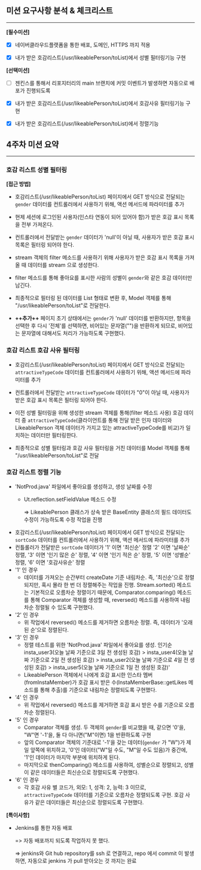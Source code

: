 ## 미션 요구사항 분석 & 체크리스트

---

**[필수미션]**
-[x] 네이버클라우드플랫폼을 통한 배포, 도메인, HTTPS 까지 적용

-[x] 내가 받은 호감리스트(/usr/likeablePerson/toList)에서 성별 필터링기능 구현

**[선택미션]**
-[ ] 젠킨스를 통해서 리포지터리의 main 브랜치에 커밋 이벤트가 발생하면 자동으로 배포가 진행되도록

-[x] 내가 받은 호감리스트(/usr/likeablePerson/toList)에서 호감사유 필터링기능 구현

-[x] 내가 받은 호감리스트(/usr/likeablePerson/toList)에서 정렬기능
## 4주차 미션 요약

---

### 호감 리스트 성별 필터링

**[접근 방법]**

- 호감리스트(/usr/likeablePerson/toList) 페이지에서 GET 방식으로 전달되는 `gender` 데이터를 컨트롤러에서 사용하기 위해, 액션 메서드에 파라미터를 추가 

- 현제 세션에 로그인된 사용자(인스타 연동이 되어 있어야 함)가 받은 호감 표시 목록을 전부 가져온다.

- 컨트롤러에서 전달받는 `gender` 데이터가 'null'이 아닐 때, 사용자가 받은 호감 표시 목록은 필터링 되어야 한다.

- stream 객체의 filter 메소드를 사용하기 위해 사용자가 받은 호감 표시 목록을 가져올 때 데이터를 stream 으로 생성한다.

- filter 메소드를 통해 좋아요를 표시한 사람의 성별이 `gender`와 같은 호감 데이터만 남긴다.

- 최종적으로 필터링 된 데이터를 List 형태로 변환 후, Model 객체를 통해 "/usr/likeablePerson/toList"로 전달한다.

- **++추가++** 페이지 초기 상태에서는 `gender`가 'null' 데이터를 반환하지만, 항목을 선택한 후 다시 '전체'를 선택하면, 비어있는 문자열("")을 반환하게 되므로, 비어있는 문자열에 대해서도 처리가 가능하도록 구현했다.

### 호감 리스트 호감 사유 필터링

- 호감리스트(/usr/likeablePerson/toList) 페이지에서 GET 방식으로 전달되는 `attractiveTypeCode` 데이터를 컨트롤러에서 사용하기 위해, 액션 메서드에 파라미터를 추가

- 컨트롤러에서 전달받는 `attractiveTypeCode` 데이터가 "0"이 아닐 때, 사용자가 받은 호감 표시 목록은 필터링 되어야 한다.

- 이전 성별 필터링을 위해 생성한 stream 객체를 통해(filter 메소드 사용) 호감 데이터 중 `attractiveTypeCode`(클라이언트를 통해 전달 받은 인자 데이터와 LikeablePerson 객체 데이터가 가지고 있는 attractiveTypeCode를 비교)가 일치하는 데이터만 필터링한다.

- 최종적으로 성별 필터링과 호감 사유 필터링을 거친 데이터를 Model 객체를 통해 "/usr/likeablePerson/toList"로 전달

### 호감 리스트 정렬 기능
- 'NotProd.java' 파일에서 좋아요를 생성하고, 생성 날짜를 수정
  - Ut.reflection.setFieldValue 메소드 수정
    
    => LikeablePerson 클래스가 상속 받은 BaseEntity 클래스의 필드 데이터도 수정이 가능하도록 수정 작업을 진행 
- 호감리스트(/usr/likeablePerson/toList) 페이지에서 GET 방식으로 전달되는 `sortCode` 데이터를 컨트롤러에서 사용하기 위해, 액션 메서드에 파라미터를 추가
- 컨틀롤러가 전달받은 `sortCode` 데이터가 '1' 이면 '최신순' 정렬 '2' 이면 '날짜순' 정렬, '3' 이면 '인기 많은 순' 정렬, '4' 이면 '인기 적은 순' 정렬, '5' 이면 '성별순' 정렬, '6' 이면 '호감사유순' 정렬
- '1' 인 경우
  - 데이터를 가져오는 순간부터 createDate 기준 내림차순. 즉, '최신순'으로 정렬되지만, 혹시 몰라 한 번 더 정렬해주는 작업을 진행. Stream.sorted() 메소드는 기본적으로 오름차순 정렬이기 때문에, Comparator.comparing() 메소드를 통해 Comparator 객체를 생성할 때, reversed() 메소드를 사용하여 내림차순 정렬될 수 있도록 구현했다.
- '2' 인 경우
  - 위 작업에서 reversed() 메소드를 제거하면 오름차순 정렬. 즉, 데이터가 '오래된 순'으로 정렬된다.
- '3' 인 경우
  - 정렬 테스트를 위한 'NotProd.java' 파일에서 좋아요를 생성. 인기순 insta_user3(오늘 날짜 기준으로 3일 전 생성된 호감) > insta_user4(오늘 날짜 기준으로 2일 전 생성된 호감) > insta_user2(오늘 날짜 기준으로 4일 전 생성된 호감) > insta_user5(오늘 날짜 기준으로 1일 전 생성된 호감)'
  - LikeablePerson 객체에서 나에게 호감 표시한 인스타 멤버(fromInstaMember)가 호감 표시 받은 수(InstaMemberBase::getLikes 메소드를 통해 추출)를 기준으로 내림차순 정렬되도록 구현했다.
- '4' 인 경우
  - 위 작업에서 reversed() 메소드를 제거하면 호감 표시 받은 수를 기준으로 오름차순 정렬된다.
- '5' 인 경우
  - Comparator 객체를 생성. 두 객체의 `gender`를 비교했을 때, 같으면 '0'을, "W"면 '-1'을, 둘 다 아니면("M"이면) 1을 반환하도록 구현
  - 앞의 Comparator 객체의 기준대로 '-1'을 갖는 데이터(`gender` 가 "W")가 제일 앞쪽에 위치하고, '0'인 데이터("W"일 수도, "M"일 수도 있음)가 중간에, '1'인 데이터가 마지막 부분에 위치하게 된다.
  - 마지막으로 thenComparing() 메소드를 사용하여, 성별순으로 정렬되고, 성별이 같은 데이터들은 최신순으로 정렬되도록 구현했다.
- '6' 인 경우
  - 각 호감 사유 별 코드가, 외모: 1, 성격: 2, 능력: 3 이므로, `attractiveTypeCode` 데이터를 기준으로 오름차순 정렬되도록 구현. 호감 사유가 같은 데이터들은 최신순으로 정렬되도록 구현했다.  

**[특이사항]**

- Jenkins를 통한 자동 배포

  => 자동 배포까지 되도록 작업하지 못 했다.

  => jenkins와 Git hub repository를 ssh 로 연결하고, repo 에서 commit 이 발생하면, 자동으로 jenkins 가 pull 받아오는 것 까지는 완료